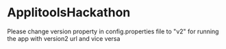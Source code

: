 # ApplitoolsHackathon

Please change version property in config.properties file to "v2" for running the app with version2 url and vice versa
